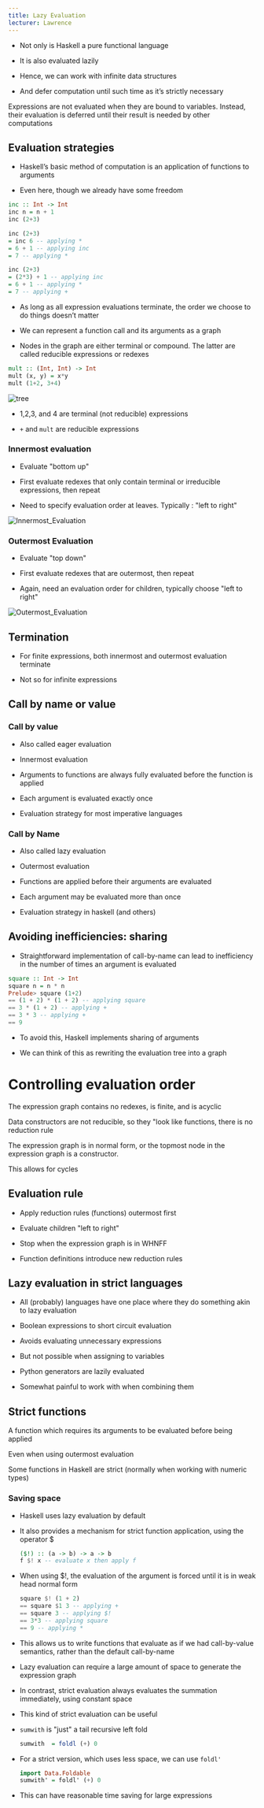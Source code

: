 ```yaml
---
title: Lazy Evaluation
lecturer: Lawrence
---
```


-   Not only is Haskell a pure functional language

-   It is also evaluated lazily

-   Hence, we can work with infinite data structures

-   And defer computation until such time as it’s strictly necessary

<Definition name="Lazy Evaluation">
Expressions are not evaluated when they are bound to variables. Instead, their evaluation is deferred until their result is needed by other computations
</Definition>

## Evaluation strategies

-   Haskell’s basic method of computation is an application of functions
    to arguments

-   Even here, though we already have some freedom

```haskell
inc :: Int -> Int
inc n = n + 1
inc (2+3)
```

```haskell
inc (2+3)
= inc 6 -- applying *
= 6 + 1 -- applying inc
= 7 -- applying *
```

```haskell
inc (2+3)
= (2*3) + 1 -- applying inc
= 6 + 1 -- applying *
= 7 -- applying +
```

-   As long as all expression evaluations terminate, the order we choose
    to do things doesn’t matter

-   We can represent a function call and its arguments as a graph

-   Nodes in the graph are either terminal or compound. The latter are
    called reducible expressions or redexes

```haskell
mult :: (Int, Int) -> Int
mult (x, y) = x*y
mult (1+2, 3+4)
```

![tree](/img/Year_2/Programming_Paradigms/Functional/Lazy_Evaluation/Tree1.webp)

-   1,2,3, and 4 are terminal (not reducible) expressions

-   `+` and `mult` are reducible expressions

### Innermost evaluation

-   Evaluate "bottom up"

-   First evaluate redexes that only contain terminal or irreducible
    expressions, then repeat

-   Need to specify evaluation order at leaves. Typically : "left to
    right"

![Innermost_Evaluation](/img/Year_2/Programming_Paradigms/Functional/Lazy_Evaluation/Innermost.webp)

### Outermost Evaluation

-   Evaluate "top down"

-   First evaluate redexes that are outermost, then repeat

-   Again, need an evaluation order for children, typically choose "left
    to right"

![Outermost_Evaluation](/img/Year_2/Programming_Paradigms/Functional/Lazy_Evaluation/Outermost.webp)

## Termination

-   For finite expressions, both innermost and outermost evaluation
    terminate

-   Not so for infinite expressions

## Call by name or value

### Call by value

-   Also called eager evaluation

-   Innermost evaluation

-   Arguments to functions are always fully evaluated before the
    function is applied

-   Each argument is evaluated exactly once

-   Evaluation strategy for most imperative languages

### Call by Name

-   Also called lazy evaluation

-   Outermost evaluation

-   Functions are applied before their arguments are evaluated

-   Each argument may be evaluated more than once

-   Evaluation strategy in haskell (and others)

## Avoiding inefficiencies: sharing

-   Straightforward implementation of call-by-name can lead to
    inefficiency in the number of times an argument is evaluated

```haskell
square :: Int -> Int
square n = n * n
Prelude> square (1+2)
== (1 + 2) * (1 + 2) -- applying square
== 3 * (1 + 2) -- applying +
== 3 * 3 -- applying +
== 9
```

-   To avoid this, Haskell implements sharing of arguments

-   We can think of this as rewriting the evaluation tree into a graph

# Controlling evaluation order

<Definition name="Normal Form">

The expression graph contains no redexes, is finite, and is acyclic

Data constructors are not reducible, so they "look like functions, there is no reduction rule

</Definition>

<Definition name="Weak head normal form (WHNF)">

The expression graph is in normal form, or the topmost node in the expression graph is a constructor.

This allows for cycles

</Definition>

## Evaluation rule

-   Apply reduction rules (functions) outermost first

-   Evaluate children "left to right"

-   Stop when the expression graph is in WHNFF

-   Function definitions introduce new reduction rules

## Lazy evaluation in strict languages

-   All (probably) languages have one place where they do something akin
    to lazy evaluation

-   Boolean expressions to short circuit evaluation

-   Avoids evaluating unnecessary expressions

-   But not possible when assigning to variables

-   Python generators are lazily evaluated

-   Somewhat painful to work with when combining them

## Strict functions

<Definition name="Strict function">

A function which requires its arguments to be evaluated before being applied

Even when using outermost evaluation

</Definition>

Some functions in Haskell are strict (normally when working with numeric
types)

### Saving space

-   Haskell uses lazy evaluation by default

-   It also provides a mechanism for strict function application, using
    the operator \$

    ```haskell
    ($!) :: (a -> b) -> a -> b
    f $! x -- evaluate x then apply f
    ```

-   When using \$!, the evaluation of the argument is forced
    until it is in weak head normal form

    ```haskell
    square $! (1 + 2)
    == square $1 3 -- applying +
    == square 3 -- applying $!
    == 3*3 -- applying square
    == 9 -- applying *
    ```

-   This allows us to write functions that evaluate as if we had
    call-by-value semantics, rather than the default call-by-name

-   Lazy evaluation can require a large amount of space to generate the
    expression graph

-   In contrast, strict evaluation always evaluates the summation
    immediately, using constant space

-   This kind of strict evaluation can be useful

-   `sumwith` is "just" a tail recursive left fold

    ```haskell
    sumwith  = foldl (+) 0
    ```

-   For a strict version, which uses less space, we can use
    `foldl'`

    ```haskell
    import Data.Foldable
    sumwith' = foldl' (+) 0
    ```

-   This can have reasonable time saving for large expressions
